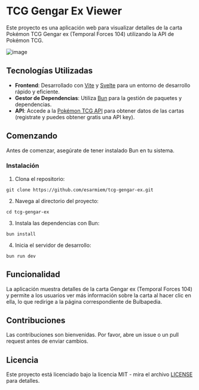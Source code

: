 # TCG Gengar Ex Viewer

Este proyecto es una aplicación web para visualizar detalles de la carta Pokémon TCG Gengar ex (Temporal Forces 104) utilizando la API de Pokémon TCG.

![image](https://github.com/esarmiem/tcg-gengar-ex/assets/114357859/ede57ad9-e1e2-4355-984d-33c3c518e3aa)


## Tecnologías Utilizadas

- **Frontend**: Desarrollado con [Vite](https://vitejs.dev/) y [Svelte](https://svelte.dev/) para un entorno de desarrollo rápido y eficiente.
- **Gestor de Dependencias**: Utiliza [Bun](https://bun.sh/) para la gestión de paquetes y dependencias.
- **API**: Accede a la [Pokémon TCG API](https://dev.pokemontcg.io/) para obtener datos de las cartas (registrate y puedes obtener gratis una API key).

## Comenzando

Antes de comenzar, asegúrate de tener instalado Bun en tu sistema.

### Instalación

1. Clona el repositorio:

`
git clone https://github.com/esarmiem/tcg-gengar-ex.git
`

2. Navega al directorio del proyecto:

`
cd tcg-gengar-ex
`

3. Instala las dependencias con Bun:

`
bun install
`

4. Inicia el servidor de desarrollo:

`
bun run dev
`

## Funcionalidad

La aplicación muestra detalles de la carta Gengar ex (Temporal Forces 104) y permite a los usuarios ver más información sobre la carta al hacer clic en ella, lo que redirige a la página correspondiente de Bulbapedia.

## Contribuciones

Las contribuciones son bienvenidas. Por favor, abre un issue o un pull request antes de enviar cambios.

## Licencia

Este proyecto está licenciado bajo la licencia MIT - mira el archivo [LICENSE](LICENSE) para detalles.
